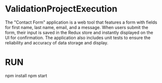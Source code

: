 # ValidationProjectExecution

The "Contact Form" application is a web tool that features a form with fields for first name, last name, email, and a message. When users submit the form, their input is saved in the Redux store and instantly displayed on the UI for confirmation. The application also includes unit tests to ensure the reliability and accuracy of data storage and display.

# RUN

npm install
npm start
